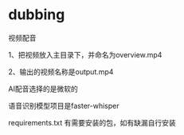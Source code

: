 # dubbing
视频配音

1、把视频放入主目录下，并命名为overview.mp4

2、输出的视频名称是output.mp4

AI配音选择的是微软的

语音识别模型项目是faster-whisper

requirements.txt 有需要安装的包，如有缺漏自行安装


